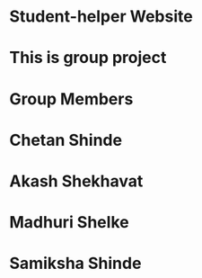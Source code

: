 # Student-helper Website
# This is group project
# Group Members
# Chetan Shinde
# Akash Shekhavat
# Madhuri Shelke
# Samiksha Shinde

